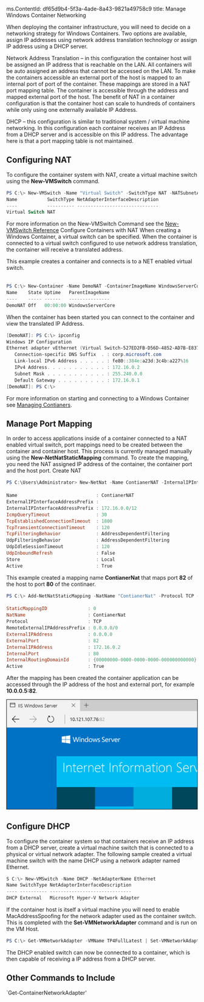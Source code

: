 ms.ContentId: df65d9b4-5f3a-4ade-8a43-9821a49758c9
title: Manage Windows Container Networking

When deploying the container infrastructure, you will need to decide on a networking strategy for Windows Containers. Two options are available, assign IP addresses using network address translation technology or assign IP address using a DHCP server.

Network Address Translation – in this configuration the container host will be assigned an IP address that is reachable on the LAN. All containers will be auto assigned an address that cannot be accessed on the LAN. To make the containers accessible an external port of the host is mapped to an internal port of port of the container. These mappings are stored in a NAT port mapping table. The container is accessible through the address and mapped external port of the host. The benefit of NAT in a container configuration is that the container host can scale to hundreds of containers while only using one externally available IP Address.

<insert image>

DHCP – this configuration is similar to traditional system / virtual machine networking. In this configuration each container receives an IP Address from a DHCP server and is accessible on this IP address. The advantage here is that a port mapping table is not maintained.

## Configuring NAT

To configure the container system with NAT, create a virtual machine switch using the **New-VMSwitch** command.

```powershell
PS C:\> New-VMSwitch -Name "Virtual Switch" -SwitchType NAT -NATSubnetAddress "172.16.0.0/12"
Name           SwitchType NetAdapterInterfaceDescription
----           ---------- ------------------------------
Virtual Switch NAT
```
For more information on the New-VMSwitch Command see the [New-VMSwitch Reference](https://technet.microsoft.com/en-us/library/hh848455.aspx)
Configure Containers with NAT
When creating a Windows Container, a virtual switch can be specified. When the container is connected to a virtual switch configured to use network address translation, the container will receive a translated address.

This example creates a container and connects is to a NET enabled virtual switch.

```powershell

PS C:\> New-Container -Name DemoNAT -ContainerImageName WindowsServerCore -SwitchName "Virtual Switch"
Name    State Uptime   ParentImageName
----    ----- ------   ---------------
DemoNAT Off   00:00:00 WindowsServerCore
```
When the container has been started you can connect to the container and view the translated IP Address.
```powershell
[DemoNAT]: PS C:\> ipconfig
Windows IP Configuration
Ethernet adapter vEthernet (Virtual Switch-527ED2FB-D56D-4852-AD7B-E83732A032F5-0):
   Connection-specific DNS Suffix  . : corp.microsoft.com
   Link-local IPv6 Address . . . . . : fe80::384e:a23d:3c4b:a227%16
   IPv4 Address. . . . . . . . . . . : 172.16.0.2
   Subnet Mask . . . . . . . . . . . : 255.240.0.0
   Default Gateway . . . . . . . . . : 172.16.0.1
[DemoNAT]: PS C:\>  
```
For more information on starting and connecting to a Windows Container see [Managing Contianers](mange_containers.md).

## Manage Port Mapping

In order to access applications inside of a container connected to a NAT enabled virtual switch, port mappings need to be created between the container and container host. This process is currently managed manually using the **New-NetNatStaticMapping** command. To create the mapping, you need the NAT assigned IP address of the container, the container port and the host port.
Create NAT

```powershell
PS C:\Users\Administrator> New-NetNat -Name ContianerNAT -InternalIPInterfaceAddressPrefix "172.16.0.0/12"

Name                             : ContianerNAT
ExternalIPInterfaceAddressPrefix :
InternalIPInterfaceAddressPrefix : 172.16.0.0/12
IcmpQueryTimeout                 : 30
TcpEstablishedConnectionTimeout  : 1800
TcpTransientConnectionTimeout    : 120
TcpFilteringBehavior             : AddressDependentFiltering
UdpFilteringBehavior             : AddressDependentFiltering
UdpIdleSessionTimeout            : 120
UdpInboundRefresh                : False
Store                            : Local
Active                           : True
```

This example created a mapping name **ContianerNat** that maps port **82** of the host to port **80** of the continaer.

```powershell
PS C:\> Add-NetNatStaticMapping -NatName "ContianerNat" -Protocol TCP -ExternalIPAddress 0.0.0.0 -InternalIPAddress 172.16.0.2 -InternalPort 80 -ExternalPort 82

StaticMappingID               : 0
NatName                       : ContianerNat
Protocol                      : TCP
RemoteExternalIPAddressPrefix : 0.0.0.0/0
ExternalIPAddress             : 0.0.0.0
ExternalPort                  : 82
InternalIPAddress             : 172.16.0.2
InternalPort                  : 80
InternalRoutingDomainId       : {00000000-0000-0000-0000-000000000000}
Active                        : True
```

After the mapping has been created the container application can be accessed through the IP address of the host and external port, for example **10.0.0.5:82**.

![](./media/portmapping.png)

## Configure DHCP
To configure the container system so that containers receive an IP address from a DHCP server, create a virtual machine switch that is connected to a physical or virtual network adapter.
The following sample created a virtual machine switch with the name DHCP using a network adapter named Ethernet.

```powershell
S C:\> New-VMSwitch -Name DHCP -NetAdapterName Ethernet
Name SwitchType NetAdapterInterfaceDescription
---- ---------- ------------------------------
DHCP External   Microsoft Hyper-V Network Adapter
```

If the container host is itself a virtual machine you will need to enable MacAddressSpoofing for the network adapter used as the container switch. This is completed with the **Set-VMNetworkAdapter** command and is run on the VM Host.

```powershell
PS C:\> Get-VMNetworkAdapter -VMName TP4FullLatest | Set-VMNetworkAdapter -MacAddressSpoofing On
```
The DHCP enabled switch can now be connected to a container, which is then capable of receiving a IP address from a DHCP server.


## Other Commands to Include

`Get-ContainerNetworkAdapter'